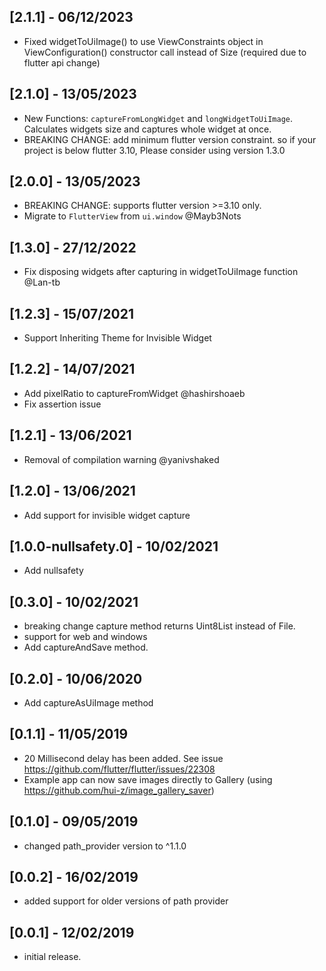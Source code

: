 ## [2.1.1] - 06/12/2023
* Fixed widgetToUiImage() to use ViewConstraints object in ViewConfiguration() constructor call instead of Size (required due to flutter api change)
## [2.1.0] - 13/05/2023
* New Functions: `captureFromLongWidget` and `longWidgetToUiImage`. Calculates widgets size and captures whole widget at once.
* BREAKING CHANGE: add minimum flutter version constraint. so if your project is below flutter 3.10, Please consider using version 1.3.0
## [2.0.0] - 13/05/2023
* BREAKING CHANGE: supports flutter version >=3.10 only. 
* Migrate to `FlutterView` from `ui.window` @Mayb3Nots
## [1.3.0] - 27/12/2022
* Fix disposing widgets after capturing in widgetToUiImage function @Lan-tb 
## [1.2.3] - 15/07/2021
* Support Inheriting Theme for Invisible Widget

## [1.2.2] - 14/07/2021
* Add pixelRatio to captureFromWidget @hashirshoaeb
* Fix assertion issue

## [1.2.1] - 13/06/2021
* Removal of compilation warning @yanivshaked

## [1.2.0] - 13/06/2021
* Add support for invisible widget capture

## [1.0.0-nullsafety.0] - 10/02/2021
* Add nullsafety

## [0.3.0] - 10/02/2021
* breaking change capture method returns Uint8List instead of File.
* support for web and windows
* Add captureAndSave method.

## [0.2.0] - 10/06/2020
* Add captureAsUiImage method

## [0.1.1] - 11/05/2019
* 20 Millisecond delay has been added. See issue https://github.com/flutter/flutter/issues/22308
* Example app can now save images directly to Gallery (using https://github.com/hui-z/image_gallery_saver)

## [0.1.0] - 09/05/2019
* changed path_provider version to ^1.1.0

## [0.0.2] - 16/02/2019
* added support for older versions of path provider

## [0.0.1] - 12/02/2019

* initial release.

